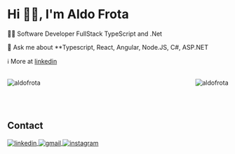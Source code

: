 <h1 align="left">Hi 👋🏻, I'm Aldo Frota</h1>
  👨‍💻 Software Developer FullStack TypeScript and .Net

  💬 Ask me about **Typescript, React, Angular, Node.JS, C#, ASP.NET

  ℹ️ More at [linkedin](https://www.linkedin.com/in/aldofrota/)
  
  

<div><br> 
  <img align="left" src="https://github-readme-streak-stats.herokuapp.com/?user=aldofrota&theme=dark" alt="aldofrota" />
  <img align="right" src="https://github-readme-stats.vercel.app/api/top-langs?username=aldofrota&show_icons=true&theme=dark&locale=en&layout=compact" alt="aldofrota">
<!--   <img align="left" src="https://github-readme-stats.vercel.app/api?username=aldofrota&show_icons=true&theme=dark&locale=en" alt="aldofrota" />   -->
  
</div>
  
<br><br><br>

## Contact

<p>
  <a href="https://www.linkedin.com/in/aldofrota/" target="_blank">
    <img align="center" src="https://img.shields.io/badge/-aldofrota-05122A?style=flat&logo=linkedin" alt="linkedin"/>
  </a>
  <a href="mailto:aldofrotadev@gmail.com" target="_blank">
   <img align="center" src="https://img.shields.io/badge/-aldofrota-05122A?style=flat&logo=gmail" alt="gmail"/>
  </a>
  <a href="https://www.instagram.com/aldofrota/" target="_blank">
   <img align="center" src="https://img.shields.io/badge/-aldofrota-05122A?style=flat&logo=instagram" alt="instagram"/>
</a>
</p>

<!-- <div align="center"><br> 
  <a href="https://github.com/will-dantas">
  <img height="180em" src="https://github-readme-stats.vercel.app/api?username=aldofrota&show_icons=true&theme=algolia&include_all_commits=true&count_private=true"/>
  <img height="180em" src="https://github-readme-stats.vercel.app/api/top-langs/?username=aldofrota&layout=compact&langs_count=7&theme=algolia"/>
</div>

 
 <div align="center"><br> 
  <a href="https://instagram.com/aldofrota" target="_blank"><img src="https://img.shields.io/badge/-Instagram-%23B22222?style=for-the-badge&logo=instagram&logoColor=white" target="_blank"></a>
  <a href = "mailto:aldofrotadev@gmail.com"><img src="https://img.shields.io/badge/-Gmail-%23333?style=for-the-badge&logo=gmail&logoColor=white" target="_blank"></a>
  <a href="https://www.linkedin.com/in/aldofrota" target="_blank"><img src="https://img.shields.io/badge/-LinkedIn-%230077B5?style=for-the-badge&logo=linkedin&logoColor=white" target="_blank"></a> 
 
 
</div> -->
<!---
will-dantas/will-dantas is a ✨ special ✨ repository because its `README.md` (this file) appears on your GitHub profile.
You can click the Preview link to take a look at your changes.
--->
